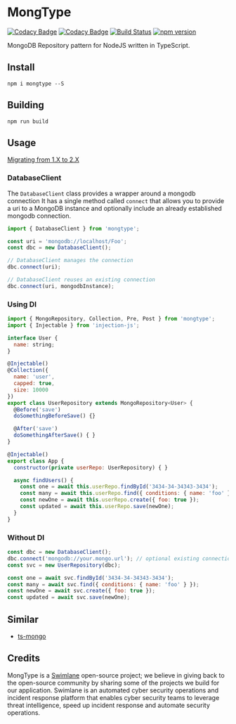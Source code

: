 # MongType

[![Codacy Badge](https://api.codacy.com/project/badge/Grade/4435e55cddf24b0f98831c3ae34c960d)](https://www.codacy.com/app/Swimlane/mongtype?utm_source=github.com&amp;utm_medium=referral&amp;utm_content=swimlane/mongtype&amp;utm_campaign=Badge_Grade) [![Codacy Badge](https://api.codacy.com/project/badge/Coverage/4435e55cddf24b0f98831c3ae34c960d)](https://www.codacy.com/app/Swimlane/mongtype?utm_source=github.com&utm_medium=referral&utm_content=swimlane/mongtype&utm_campaign=Badge_Coverage) [![Build Status](https://travis-ci.org/swimlane/mongtype.svg?branch=master)](https://travis-ci.org/swimlane/mongtype) [![npm version](https://badge.fury.io/js/mongtype.svg)](https://badge.fury.io/js/mongtype)

MongoDB Repository pattern for NodeJS written in TypeScript.

## Install

`npm i mongtype --S`

## Building

`npm run build`

## Usage

[Migrating from 1.X to 2.X](UPGRADE.md)

### DatabaseClient

The `DatabaseClient` class provides a wrapper around a mongodb connection
It has a single method called `connect` that allows you to provide a uri to a MongoDB instance and optionally include an already established mongodb connection.

```typescript
import { DatabaseClient } from 'mongtype';

const uri = 'mongodb://localhost/Foo';
const dbc = new DatabaseClient();

// DatabaseClient manages the connection
dbc.connect(uri);

// DatabaseClient reuses an existing connection
dbc.connect(uri, mongodbInstance);
```

### Using DI

```javascript
import { MongoRepository, Collection, Pre, Post } from 'mongtype';
import { Injectable } from 'injection-js';

interface User {
  name: string;
}

@Injectable()
@Collection({
  name: 'user',
  capped: true,
  size: 10000
})
export class UserRepository extends MongoRepository<User> {
  @Before('save')
  doSomethingBeforeSave() {}

  @After('save')
  doSomethingAfterSave() { }
}

@Injectable()
export class App {
  constructor(private userRepo: UserRepository) { }

  async findUsers() {
    const one = await this.userRepo.findById('3434-34-34343-3434');
    const many = await this.userRepo.find({ conditions: { name: 'foo' } });
    const newOne = await this.userRepo.create({ foo: true });
    const updated = await this.userRepo.save(newOne);
  }
}
```

### Without DI

```javascript
const dbc = new DatabaseClient();
dbc.connect('mongodb://your.mongo.url'); // optional existing connection as second arg
const svc = new UserRepository(dbc);

const one = await svc.findById('3434-34-34343-3434');
const many = await svc.find({ conditions: { name: 'foo' } });
const newOne = await svc.create({ foo: true });
const updated = await svc.save(newOne);
```

## Similar

- [ts-mongo](https://github.com/joesonw/ts-mongo/)

## Credits

MongType is a [Swimlane](http://swimlane.com) open-source project; we believe in giving back to the open-source community by sharing some of the projects we build for our application. Swimlane is an automated cyber security operations and incident response platform that enables cyber security teams to leverage threat intelligence, speed up incident response and automate security operations.
